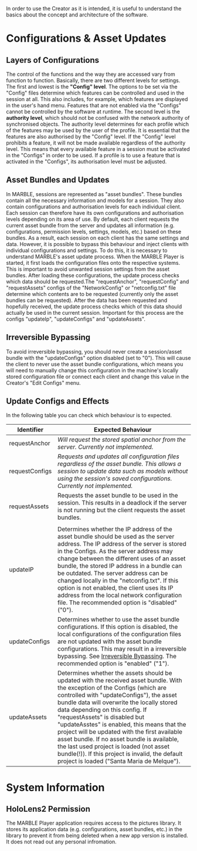 In order to use the Creator as it is intended, it is useful to understand the basics about the concept and architecture of the software.

# Configurations & Asset Updates

## Layers of Configurations
The control of the functions and the way they are accessed vary from function to function. Basically, there are two different levels for settings.
The first and lowest is the **"Config" level**. The options to be set via the "Config" files determine which features can be controlled and used in the session at all.
This also includes, for example, which features are displayed in the user's hand menu. Features that are not enabled via the "Configs" cannot be controlled by the software at runtime.
The second level is the **authority level**, which should not be confused with the network authority of synchronised objects.
The authority level determines for each profile which of the features may be used by the user of the profile. It is essential that the features are also authorised by the "Config" level. If the "Config" level prohibits a feature, it will not be made available regardless of the authority level.
This means that every available feature in a session must be activated in the "Configs" in order to be used. If a profile is to use a feature that is activated in the "Configs", its authorisation level must be adjusted.

## Asset Bundles and Updates
In MARBLE, sessions are represented as "asset bundles". These bundles contain all the necessary information and models for a session. They also contain configurations and authorisation levels for each individual client. Each session can therefore have its own configurations and authorisation levels depending on its area of use.
By default, each client requests the current asset bundle from the server and updates all information (e.g. configurations, permission levels, settings, models, etc.) based on these bundles. As a result, each session on each client has the same settings and data.
However, it is possible to bypass this behaviour and inject clients with individual configurations and settings.
To do this, it is necessary to understand MARBLE's asset update process.
When the MARBLE Player is started, it first loads the configuration files onto the respective systems. This is important to avoid unwanted session settings from the asset bundles. After loading these configurations, the update process checks which data should be requested.The "requestAnchor", "requestConfig" and "requestAssets" configs of the "NetworkConfig" or "netconfig.txt" file determine which contents are to be requested (currently only the asset bundles can be requested).
After the data has been requested and hopefully received, the update process checks which of this data should actually be used in the current session. Important for this process are the configs "updateIp", "updateConfigs" and "updateAssets".

## Irreversible Bypassing
To avoid irreversible bypassing, you should never create a session/asset bundle with the "updateConfigs" option disabled (set to "0"). This will cause the client to never use the asset bundle configurations, which means you will need to manually change this configuration in the machine's locally stored configuration file or connect each client and change this value in the Creator's "Edit Configs" menu.

## Update Configs and Effects
In the following table you can check which behaviour is to expected.

| Identifier | Expected Behaviour |
| ------------- | ------------- |
| requestAnchor | _Will request the stored spatial anchor from the server. Currently not implemented._ |
| requestConfigs | _Requests and updates all configuration files regardless of the asset bundle. This allows a session to update data such as models without using the session's saved configurations. Currently not implemented._ |
| requestAssets | Requests the asset bundle to be used in the session. This results in a deadlock if the server is not running but the client requests the asset bundles. |
| | |
| updateIP | Determines whether the IP address of the asset bundle should be used as the server address. The IP address of the server is stored in the Configs. As the server address may change between the different uses of an asset bundle, the stored IP address in a bundle can be outdated. The server address can be changed locally in the "netconfig.txt". If this option is not enabled, the client uses its IP address from the local network configuration file. The recommended option is "disabled" ("0"). |
| updateConfigs | Determines whether to use the asset bundle configurations. If this option is disabled, the local configurations of the configuration files are not updated with the asset bundle configurations. This may result in a irreversible bypassing. See [Irreversible Bypassing](https://github.com/FUSEEProjectTeam/MARBLE/wiki/Concept-&-Architecture#irreversible-bypassing). The recommended option is "enabled" ("1"). |
| updateAssets | Determines whether the assets should be updated with the received asset bundle. With the exception of the Configs (which are controlled with "updateConfigs"), the asset bundle data will overwrite the locally stored data depending on this config. If "requestAssets" is disabled but "updateAsstes" is enabled, this means that the project will be updated with the first available asset bundle. If no asset bundle is available, the last used project is loaded (not asset bundle(!)). If this project is invalid, the default project is loaded ("Santa Maria de Melque"). |

# System Information
## HoloLens2 Permission
The MARBLE Player application requires access to the pictures library. It stores its application data (e.g. configurations, asset bundles, etc.) in the library to prevent it from being deleted when a new app version is installed. It does not read out any personal infromation.